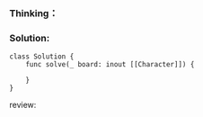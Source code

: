 ### Thinking：

### Solution:

```
class Solution {
    func solve(_ board: inout [[Character]]) {
        
    }
}
```

review: